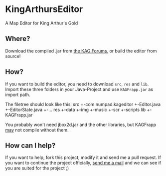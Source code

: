 KingArthursEditor
=================

A Map Editor for King Arthur's Gold

Where?
------
Download the compiled .jar from <a href="https://forum.kag2d.com/resources/map-editor.173/">the KAG Forums.</a>
or build the editor from source!

How?
----
If you want to build the editor, you need to download `src`, `res` and `lib`.
Import these three folders in your Java-Project and use `KAGFrapp.jar` as import path.

The filetree should look like this:
src
  +-com.numpad.kageditor
    +-Editor.java
    +-EditorState.java
    +-...
res
  +-data
    +-img
    +-music
    +-scr
    +-scripts
lib
  +-KAGFrapp.jar

You probably won't need jbox2d.jar and the other libraries, but KAGFrapp <u>may</u> not compile without them.

How can I help?
---------------
If you want to help, fork this project, modify it and send me a pull request. If you want to continue the project officially, <a href="mailto:christian.schael87@gmail.com">send me a mail</a> and we can see if you are suited for the project ;)
